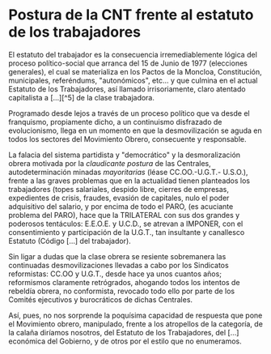# Postura de la CNT frente al estatuto de los trabajadores

El estatuto del trabajador es la consecuencia irremediablemente lógica
del proceso político-social que arranca del 15 de Junio de 1977
(elecciones generales), el cual se materializa en los Pactos de la
Moncloa, Constitución, municipales, referéndums, "autonómicos", etc... y
que culmina en el actual Estatuto de los Trabajadores, así llamado
irrisoriamente, claro atentado capitalista a \[...\][^5] de la clase
trabajadora.

Programado desde lejos a través de un proceso político que va desde el
franquismo, propiamente dicho, a un continuismo disfrazado de
evolucionismo, llega en un momento en que la desmovilización se aguda en
todos los sectores del Movimiento Obrero, consecuente y responsable.

La falacia del sistema partidista y "democrático" y la desmoralización
obrera motivada por la *claudicante postura* de las Centrales,
autodeterminación minadas *mayoritarias* (léase CC.OO.-U.G.T.- U.S.O.),
frente a las graves problemas que en la actualidad tienen planteados los
trabajadores (topes salariales, despido libre, cierres de empresas,
expedientes de crisis, fraudes, evasión de capitales, nulo el poder
adquisitivo del salario, y por encima de todo el PARO, (es acuciante
problema del PARO), hace que la TRILATERAL con sus dos grandes y
poderosos tentáculos: E.E.O.E. y U.C.D., se atrevan a IMPONER, con el
consentimiento y participación de la U.G.T., tan insultante y canallesco
Estatuto (Código [...] del trabajador).

Sin ligar a dudas que la clase obrera se resiente sobremanera las
continuadas desmovilizaciones llevadas a cabo por los Sindicatos
reformistas: CC.OO y U.G.T., desde hace ya unos cuantos años;
reformismos claramente retrógrados, ahogando todos los intentos de
rebeldía obrera, no conformista, revocado todo ello por parte de los
Comités ejecutivos y burocráticos de dichas Centrales.

Así, pues, no nos sorprende la poquísima capacidad de respuesta que pone
el Movimiento obrero, manipulado, frente a los atropellos de la
categoría, de la calaña diríamos nosotros, del Estatuto de los
Trabajadores, del [...] económica del Gobierno, y de otros por el estilo
que no enumeramos.

